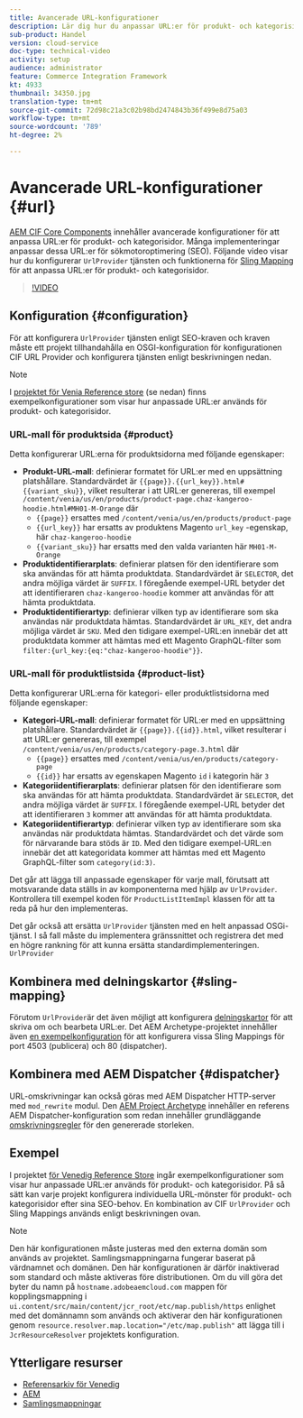 ```yaml
---
title: Avancerade URL-konfigurationer
description: Lär dig hur du anpassar URL:er för produkt- och kategorisidor. Detta gör att implementeringar kan optimera URL:er för sökmotorer och främja identifiering.
sub-product: Handel
version: cloud-service
doc-type: technical-video
activity: setup
audience: administrator
feature: Commerce Integration Framework
kt: 4933
thumbnail: 34350.jpg
translation-type: tm+mt
source-git-commit: 72d98c21a3c02b98bd2474843b36f499e8d75a03
workflow-type: tm+mt
source-wordcount: '789'
ht-degree: 2%

---
```



# Avancerade URL-konfigurationer {#url}

[AEM CIF Core Components](https://github.com/adobe/aem-core-cif-components) innehåller avancerade konfigurationer för att anpassa URL:er för produkt- och kategorisidor. Många implementeringar anpassar dessa URL:er för sökmotoroptimering (SEO).  Följande video visar hur du konfigurerar `UrlProvider` tjänsten och funktionerna för [Sling Mapping](https://sling.apache.org/documentation/the-sling-engine/mappings-for-resource-resolution.html) för att anpassa URL:er för produkt- och kategorisidor.

>[!VIDEO](https://video.tv.adobe.com/v/34350/?quality=12)

## Konfiguration {#configuration}

För att konfigurera `UrlProvider` tjänsten enligt SEO-kraven och kraven måste ett projekt tillhandahålla en OSGI-konfiguration för konfigurationen CIF URL Provider och konfigurera tjänsten enligt beskrivningen nedan.

>[!NOTE]
>
> I [projektet för Venia Reference store](https://github.com/adobe/aem-cif-guides-venia) (se nedan) finns exempelkonfigurationer som visar hur anpassade URL:er används för produkt- och kategorisidor.

### URL-mall för produktsida {#product}

Detta konfigurerar URL:erna för produktsidorna med följande egenskaper:

* **Produkt-URL-mall**: definierar formatet för URL:er med en uppsättning platshållare. Standardvärdet är `{{page}}.{{url_key}}.html#{{variant_sku}}`, vilket resulterar i att URL:er genereras, till exempel `/content/venia/us/en/products/product-page.chaz-kangeroo-hoodie.html#MH01-M-Orange` där
   * `{{page}}` ersattes med `/content/venia/us/en/products/product-page`
   * `{{url_key}}` har ersatts av produktens Magento `url_key` -egenskap, här `chaz-kangeroo-hoodie`
   * `{{variant_sku}}` har ersatts med den valda varianten här `MH01-M-Orange`
* **Produktidentifierarplats**: definierar platsen för den identifierare som ska användas för att hämta produktdata. Standardvärdet är `SELECTOR`, det andra möjliga värdet är `SUFFIX`. I föregående exempel-URL betyder det att identifieraren `chaz-kangeroo-hoodie` kommer att användas för att hämta produktdata.
* **Produktidentifierartyp**: definierar vilken typ av identifierare som ska användas när produktdata hämtas. Standardvärdet är `URL_KEY`, det andra möjliga värdet är `SKU`. Med den tidigare exempel-URL:en innebär det att produktdata kommer att hämtas med ett Magento GraphQL-filter som `filter:{url_key:{eq:"chaz-kangeroo-hoodie"}}`.

### URL-mall för produktlistsida {#product-list}

Detta konfigurerar URL:erna för kategori- eller produktlistsidorna med följande egenskaper:

* **Kategori-URL-mall**: definierar formatet för URL:er med en uppsättning platshållare. Standardvärdet är `{{page}}.{{id}}.html`, vilket resulterar i att URL:er genereras, till exempel `/content/venia/us/en/products/category-page.3.html` där
   * `{{page}}` ersattes med `/content/venia/us/en/products/category-page`
   * `{{id}}` har ersatts av egenskapen Magento `id` i kategorin här `3`
* **Kategoriidentifierarplats**: definierar platsen för den identifierare som ska användas för att hämta produktdata. Standardvärdet är `SELECTOR`, det andra möjliga värdet är `SUFFIX`. I föregående exempel-URL betyder det att identifieraren `3` kommer att användas för att hämta produktdata.
* **Kategoriidentifierartyp**: definierar vilken typ av identifierare som ska användas när produktdata hämtas. Standardvärdet och det värde som för närvarande bara stöds är `ID`. Med den tidigare exempel-URL:en innebär det att kategoridata kommer att hämtas med ett Magento GraphQL-filter som `category(id:3)`.

Det går att lägga till anpassade egenskaper för varje mall, förutsatt att motsvarande data ställs in av komponenterna med hjälp av `UrlProvider`. Kontrollera till exempel koden för `ProductListItemImpl` klassen för att ta reda på hur den implementeras.

Det går också att ersätta `UrlProvider` tjänsten med en helt anpassad OSGi-tjänst. I så fall måste du implementera gränssnittet och registrera det med en högre rankning för att kunna ersätta standardimplementeringen. `UrlProvider`

## Kombinera med delningskartor {#sling-mapping}

Förutom `UrlProvider`är det även möjligt att konfigurera [delningskartor](https://sling.apache.org/documentation/the-sling-engine/mappings-for-resource-resolution.html) för att skriva om och bearbeta URL:er. Det AEM Archetype-projektet innehåller även [en exempelkonfiguration](https://github.com/adobe/aem-cif-project-archetype/tree/master/src/main/archetype/samplecontent/src/main/content/jcr_root/etc/map.publish) för att konfigurera vissa Sling Mappings för port 4503 (publicera) och 80 (dispatcher).

## Kombinera med AEM Dispatcher {#dispatcher}

URL-omskrivningar kan också göras med AEM Dispatcher HTTP-server med `mod_rewrite` modul. Den [AEM Project Archetype](https://github.com/adobe/aem-project-archetype) innehåller en referens AEM Dispatcher-konfiguration som redan innehåller grundläggande [omskrivningsregler](https://github.com/adobe/aem-project-archetype/tree/master/src/main/archetype/dispatcher.cloud) för den genererade storleken.

## Exempel

I projektet [för Venedig Reference Store](https://github.com/adobe/aem-cif-guides-venia) ingår exempelkonfigurationer som visar hur anpassade URL:er används för produkt- och kategorisidor. På så sätt kan varje projekt konfigurera individuella URL-mönster för produkt- och kategorisidor efter sina SEO-behov. En kombination av CIF `UrlProvider` och Sling Mappings används enligt beskrivningen ovan.

>[!NOTE]
>
>Den här konfigurationen måste justeras med den externa domän som används av projektet. Samlingsmappningarna fungerar baserat på värdnamnet och domänen. Den här konfigurationen är därför inaktiverad som standard och måste aktiveras före distributionen. Om du vill göra det byter du namn på `hostname.adobeaemcloud.com` mappen för kopplingsmappning i `ui.content/src/main/content/jcr_root/etc/map.publish/https` enlighet med det domännamn som används och aktiverar den här konfigurationen genom `resource.resolver.map.location="/etc/map.publish"` att lägga till i `JcrResourceResolver` projektets konfiguration.

## Ytterligare resurser

* [Referensarkiv för Venedig](https://github.com/adobe/aem-cif-guides-venia)
* [AEM](https://docs.adobe.com/content/help/en/experience-manager-65/deploying/configuring/resource-mapping.html)
* [Samlingsmappningar](https://sling.apache.org/documentation/the-sling-engine/mappings-for-resource-resolution.html)
